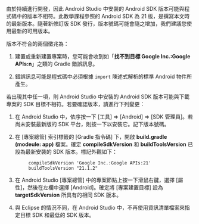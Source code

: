 由於持續進行開發，因此 Android Studio 中安裝的 Android SDK 版本可能與程式碼中的版本不相符。此教學課程參照的 Android SDK 為 21 版，是撰寫本文時的最新版本。隨著新修訂版 SDK 發行，版本號碼可能會隨之增加，我們建議您使用最新的可用版本。

版本不符合的兩個徵兆為：

1. 建置或重新建置專案時，您可能會收到如「**找不到目標 Google Inc.:Google APIs:n**」之類的 Gradle 錯誤訊息。

2. 錯誤訊息可能是程式碼中必須根據 `import` 陳述式解析的標準 Android 物件所產生。

若出現其中任一項，則 Android Studio 中安裝的 Android SDK 版本可能與下載專案的 SDK 目標不相符。若要確認版本，請進行下列變更：


1. 在 Android Studio 中，依序按一下 [工具] => [Android] => [SDK 管理員]。若尚未安裝最新版的 SDK 平台，則按一下以安裝它。記下版本號碼。

2. 在 [專案總管] 索引標籤的 [Gradle 指令碼] 下，開啟 **build.gradle (modeule: app)** 檔案。確定 **compileSdkVersion** 和 **buildToolsVersion** 已設為最新安裝的 SDK 版本。標記外觀如下：
 
	 	    compileSdkVersion 'Google Inc.:Google APIs:21'
    		buildToolsVersion "21.1.2"
	
3. 在 Android Studio [專案總管] 中的專案節點上按一下滑鼠右鍵，選擇 [屬性]，然後在左欄中選擇 [Android]。確定將 [專案建置目標] 設為 **targetSdkVersion** 所具有的相同 SDK 版本。

4. 與 Eclipse 的情況不同，在 Android Studio 中，不再使用資訊清單檔案來指定目標 SDK 和最低的 SDK 版本。

<!---HONumber=Oct15_HO3-->